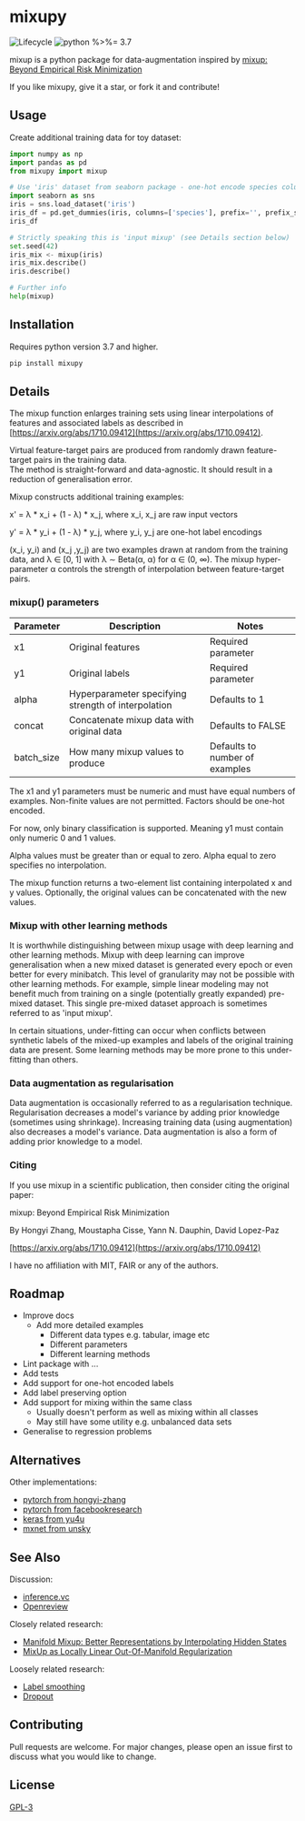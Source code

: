 
# mixupy

![Lifecycle
](https://img.shields.io/badge/lifecycle-experimental-orange.svg?style=flat)
![python
%>%= 3.7](https://img.shields.io/badge/python->%3D3.7-blue.svg?style=flat)

mixup is a python package for data-augmentation inspired by 
[mixup: Beyond Empirical Risk Minimization](https://arxiv.org/abs/1710.09412)

If you like mixupy, give it a star, or fork it and contribute!


## Usage 

Create additional training data for toy dataset:
```python
import numpy as np
import pandas as pd
from mixupy import mixup

# Use 'iris' dataset from seaborn package - one-hot encode species column
import seaborn as sns
iris = sns.load_dataset('iris')
iris_df = pd.get_dummies(iris, columns=['species'], prefix='', prefix_sep='')
iris_df

# Strictly speaking this is 'input mixup' (see Details section below)
set.seed(42)
iris_mix <- mixup(iris)
iris_mix.describe()
iris.describe()

# Further info
help(mixup)
```


## Installation

Requires python version 3.7 and higher.

```python
pip install mixupy
```


## Details

The mixup function enlarges training sets using linear interpolations 
of features and associated labels as described in 
[https://arxiv.org/abs/1710.09412](https://arxiv.org/abs/1710.09412).

Virtual feature-target pairs are produced from randomly drawn 
feature-target pairs in the training data.  
The method is straight-forward and data-agnostic.  It should 
result in a reduction of generalisation error.

Mixup constructs additional training examples:

x' = λ * x_i + (1 - λ) * x_j, where x_i, x_j are raw input vectors

y' = λ * y_i + (1 - λ) * y_j, where y_i, y_j are one-hot label encodings

(x_i, y_i) and (x_j ,y_j) are two examples drawn at random from the training 
data, and λ ∈ [0, 1] with λ ∼ Beta(α, α) for α ∈ (0, ∞).
The mixup hyper-parameter α controls the strength of interpolation between 
feature-target pairs.

### mixup() parameters

| Parameter  | Description                                         | Notes                          |
|------------|-----------------------------------------------------|--------------------------------|
| x1         | Original features                                   | Required parameter             |
| y1         | Original labels                                     | Required parameter             |
| alpha      | Hyperparameter specifying strength of interpolation | Defaults to 1                  |
| concat     | Concatenate mixup data with original data           | Defaults to FALSE              |
| batch_size | How many mixup values to produce                    | Defaults to number of examples |

The x1 and y1 parameters must be numeric and must have equal 
numbers of examples.  Non-finite values are not permitted.
Factors should be one-hot encoded.

For now, only binary classification is supported.  Meaning y1 must contain 
only numeric 0 and 1 values.

Alpha values must be greater than or equal to zero.  Alpha equal to zero
specifies no interpolation.

The mixup function returns a two-element list containing interpolated x 
and y values.  Optionally, the original values can be concatenated with the
new values.

### Mixup with other learning methods

It is worthwhile distinguishing between mixup usage with
deep learning and other learning methods.  Mixup with deep learning 
can improve generalisation when a new mixed dataset is generated
every epoch or even better for every minibatch.  This level
of granularity may not be possible with other learning
methods.  For example, simple linear modeling may not 
benefit much from training on a single (potentially greatly
expanded) pre-mixed dataset.  This single pre-mixed dataset 
approach is sometimes referred to as 'input mixup'.

In certain situations, under-fitting can occur when conflicts
between synthetic labels of the mixed-up examples and
labels of the original training data are present.  Some learning
methods may be more prone to this under-fitting than others.

### Data augmentation as regularisation

Data augmentation is occasionally referred to as a regularisation 
technique.
Regularisation decreases a model's variance by adding prior knowledge 
(sometimes using shrinkage).
Increasing training data (using augmentation) also decreases a model's 
variance.
Data augmentation is also a form of adding prior knowledge to a model.

### Citing

If you use mixup in a scientific publication, then consider citing the original paper:

mixup: Beyond Empirical Risk Minimization

By Hongyi Zhang, Moustapha Cisse, Yann N. Dauphin, David Lopez-Paz

[https://arxiv.org/abs/1710.09412](https://arxiv.org/abs/1710.09412)

I have no affiliation with MIT, FAIR or any of the authors.


## Roadmap

 * Improve docs
   * Add more detailed examples
     * Different data types e.g. tabular, image etc
     * Different parameters
     * Different learning methods
 * Lint package with ...
 * Add tests
 * Add support for one-hot encoded labels
 * Add label preserving option
 * Add support for mixing within the same class
   * Usually doesn't perform as well as mixing within all classes
   * May still have some utility e.g. unbalanced data sets
 * Generalise to regression problems


## Alternatives

Other implementations:
 * [pytorch from hongyi-zhang](https://github.com/hongyi-zhang/mixup)
 * [pytorch from facebookresearch](https://github.com/facebookresearch/mixup-cifar10)
 * [keras from yu4u](https://github.com/yu4u/mixup-generator)
 * [mxnet from unsky](https://github.com/unsky/mixup)


## See Also

Discussion:
 * [inference.vc](https://www.inference.vc/mixup-data-dependent-data-augmentation/)
 * [Openreview](https://openreview.net/forum?id=r1Ddp1-Rb)
 
Closely related research:
 * [Manifold Mixup: Better Representations by Interpolating Hidden States](https://arxiv.org/abs/1806.05236)
 * [MixUp as Locally Linear Out-Of-Manifold Regularization](https://arxiv.org/abs/1809.02499)

Loosely related research:
 * [Label smoothing](https://arxiv.org/pdf/1701.06548.pdf)
 * [Dropout](https://www.cs.toronto.edu/~hinton/absps/JMLRdropout.pdf)


## Contributing

Pull requests are welcome.  For major changes, please open an issue first to discuss what you would like to change.


## License
[GPL-3](https://www.gnu.org/licenses/old-licenses/gpl-3.0.en.html)
